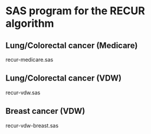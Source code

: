 # SAS program for the RECUR algorithm

## Lung/Colorectal cancer (Medicare)
recur-medicare.sas

## Lung/Colorectal cancer (VDW)
recur-vdw.sas

## Breast cancer (VDW)
recur-vdw-breast.sas
